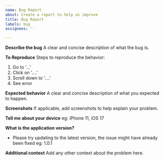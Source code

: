 ```yaml
---
name: Bug Report
about: Create a report to help us improve
title: Bug Report
labels: bug
assignees: ''

---
```


**Describe the bug**
A clear and concise description of what the bug is.

**To Reproduce**
Steps to reproduce the behavior:
1. Go to '...'
2. Click on '....'
3. Scroll down to '....'
4. See error

**Expected behavior**
A clear and concise description of what you expected to happen.

**Screenshots**
If applicable, add screenshots to help explain your problem.

**Tell me about your device**
eg: iPhone 11, iOS 17

**What is the application version?**
- Please try updating to the latest version, the issue might have already been fixed
eg: 1.0.1

**Additional context**
Add any other context about the problem here.
